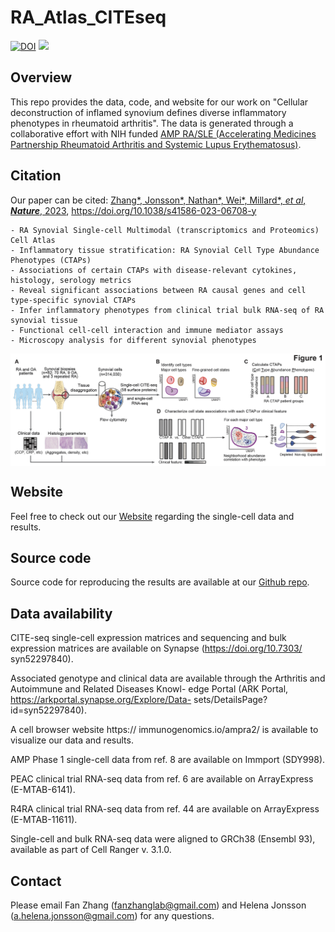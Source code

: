 # RA_Atlas_CITEseq

[![DOI](https://zenodo.org/badge/367384023.svg)](https://zenodo.org/badge/latestdoi/367384023)
![](https://komarev.com/ghpvc/?username=immunogenomics&style=flat-square&color=blueviolet)

## Overview
This repo provides the data, code, and website for our work on "Cellular deconstruction of inflamed synovium defines diverse inflammatory phenotypes in rheumatoid arthritis". The data is generated through a collaborative effort with NIH funded [AMP RA/SLE (Accelerating Medicines Partnership Rheumatoid Arthritis and Systemic Lupus Erythematosus)](https://www.niams.nih.gov/grants-funding/funded-research/accelerating-medicines/RA-SLE).

## Citation
Our paper can be cited: [Zhang*, Jonsson*, Nathan*, Wei*, Millard*, *et al*, ***Nature***, 2023](https://www.nature.com/articles/s41586-023-06708-y), https://doi.org/10.1038/s41586-023-06708-y

```
- RA Synovial Single-cell Multimodal (transcriptomics and Proteomics) Cell Atlas
- Inflammatory tissue stratification: RA Synovial Cell Type Abundance Phenotypes (CTAPs)
- Associations of certain CTAPs with disease-relevant cytokines, histology, serology metrics
- Reveal significant associations between RA causal genes and cell type-specific synovial CTAPs
- Infer inflammatory phenotypes from clinical trial bulk RNA-seq of RA synovial tissue
- Functional cell-cell interaction and immune mediator assays
- Microscopy analysis for different synovial phenotypes 
```

<img src="https://github.com/immunogenomics/RA_Atlas_CITEseq/blob/master/figure/overview.png" width="800" align="center">


## Website
Feel free to check out our [Website](https://immunogenomics.io/ampra2/) regarding the single-cell data and results.


## Source code
Source code for reproducing the results are available at our [Github repo](https://github.com/immunogenomics/RA_Atlas_CITEseq).


## Data availability
CITE-seq single-cell expression matrices and sequencing and bulk
expression matrices are available on Synapse (https://doi.org/10.7303/
syn52297840). 

Associated genotype and clinical data are available
through the Arthritis and Autoimmune and Related Diseases Knowl-
edge Portal (ARK Portal, https://arkportal.synapse.org/Explore/Data-
sets/DetailsPage?id=syn52297840).

A cell browser website https://
immunogenomics.io/ampra2/ is available to visualize our data and
results. 

AMP Phase 1 single-cell data from ref. 8 are available on Immport
(SDY998). 

PEAC clinical trial RNA-seq data from ref. 6 are available on
ArrayExpress (E-MTAB-6141). 

R4RA clinical trial RNA-seq data from
ref. 44 are available on ArrayExpress (E-MTAB-11611). 

Single-cell and
bulk RNA-seq data were aligned to GRCh38 (Ensembl 93), available as
part of Cell Ranger v. 3.1.0.

## Contact
Please email Fan Zhang (fanzhanglab@gmail.com) and Helena Jonsson (a.helena.jonsson@gmail.com) for any questions.
